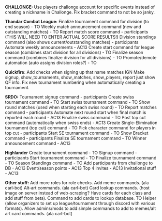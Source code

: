 **CHALLONGE:**
Use players challonge account for specific events instead of creating a nickname in Challonge.
Fix bracket command to not be so janky.

**Thandar Combat League:**
Finalize tournament command for division (to end season) - TO
Weekly match announcement command (new and outstanding matches) - TO
Report match score command - participants (THIS WILL NEED TO ENTER ACTUAL SCORE RESULTS!)
Division standings command (also shows current/outstanding matches) - participants
Automate weekly announcements - AC13
Create start command for league season (combines start division for all divisions) - TO
Finalize season command (combines finalize division for all divisions) - TO
Promote/demote automation (auto assigns division roles?) - TO

**Quickfire:**
Add checks when signing up that name matches IGN
Make signup, show_tournaments, show_matches, show_players, report just show QF info.
Fix new tournament numbering when automatically creating a tournament. 

**SRDO:**
Tournament signup command - participants
Create swiss tournament command - TO
Start swiss tournament command - TO
Show round matches (used when starting each swiss round) - TO
Report matches command - participants
Automate next round start when final match is reported each round - AC13
Finalize swiss command - TO
Post top cut command (automatically when swiss ends) - AC13
Create Single-Elimination tournament (top cut) command - TO
Pick character command for players in top cut - participants
Start SE tournament command - TO
Show Bracket command - participants
Finalize SE tournament command - TO
Winner announcement command - AC13

**Highlander**
Create tournament command - TO
Signup command - participants
Start tournament command - TO
Finalize tournament command - TO
Season Standings command - TO
Add participants from challonge to DB - AC13
Event/season points - AC13
Top 4 invites - AC13
Invitational stuff - AC13


**Other stuff:**
Add more roles for role checks.
Add meme commands. (ala carl-bot)
Alt-art commands. (ala carl-bot)
Card lookup commands. (host image on server instead of web-scraping? Have cards for each class and add stuff from beta).
Command to add cards to lookup database.
TO Helper (allow organizers to set up league/tournament through discord with various formats).
Allow admins/mods to add simple commands to add to memes/alt art card commands. (ala carl-bot)